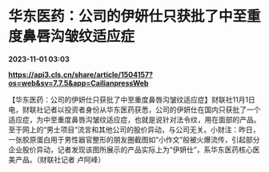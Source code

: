 # 华东医药：公司的伊妍仕只获批了中至重度鼻唇沟皱纹适应症

**2023-11-01 03:03**

**https://api3.cls.cn/share/article/1504157?os=web&sv=7.7.5&app=CailianpressWeb**

【华东医药：公司的伊妍仕只获批了中至重度鼻唇沟皱纹适应症】财联社11月1日电，财联社记者以投资者身份从华东医药获悉，公司的伊妍仕在国内只获批了一个适应症，为中至重度鼻唇沟皱纹适应症，也就是说针对法令纹，用在面部的产品。至于网上的“男士项目”流言和其他公司的股价异动，与公司无关。小财注：昨日，一张胶原蛋白用于男性器官整形的朋友圈截图如“小作文”般被火爆流传，引起部分企业股价异动，记者发现该图所展示的产品实际上为“伊妍仕”，系华东医药核心医美产品。（财联社记者 卢阿峰）